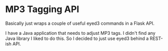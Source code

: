 # MP3 Tagging API

Basically just wraps a couple of useful eyed3 commands in a Flask API. 

I have a Java application that needs to adjust MP3 tags. I didn't find any Java library I liked to do this. So I decided
to just use eyed3 behind a REST-ish API. 